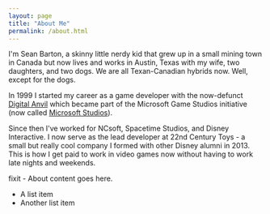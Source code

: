 ```yaml
---
layout: page
title: "About Me"
permalink: /about.html
---
```


I'm Sean Barton, a skinny little nerdy kid that grew up in a small mining town in Canada but now lives and works in Austin, Texas with my wife, two daughters, and two dogs.
We are all Texan-Canadian hybrids now. Well, except for the dogs.


In 1999 I started my career as a game developer with the now-defunct [Digital Anvil](https://en.wikipedia.org/wiki/Digital_Anvil) 
which became part of the Microsoft Game Studios initiative (now called [Microsoft Studios](https://en.wikipedia.org/wiki/Microsoft_Studios)).

Since then I've worked for NCsoft, Spacetime Studios, and Disney Interactive. I now serve as the lead developer at 22nd Century Toys - a small but really cool company I formed with other Disney alumni in 2013.
This is how I get paid to work in video games now without having to work late nights and weekends.


fixit - About content goes here.

* A list item
* Another list item